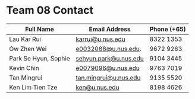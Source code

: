 # Team 08 Contact

|       Full Name      |     Email Address     | Phone (+65) |
|----------------------|-----------------------|-------------|
| Lau Kar Rui          | karrui@u.nus.edu      | 8322 1353   |
| Ow Zhen Wei          | e0032088@u.nus.edu.   | 9672 9263   |
| Park Se Hyun, Sophie | sehyun.park@u.nus.edu | 9104 3445   |
| Kevin Chin           | e0079096@u.nus.edu    | 9763 7019   |
| Tan Mingrui          | tan.mingrui@u.nus.edu | 9135 5520   |
| Ken Lim Tien Tze     | ken@u.nus.edu         | 8198 4626   |